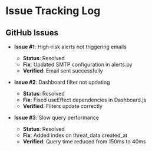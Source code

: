 # Issue Tracking Log

## GitHub Issues
- **Issue #1**: High-risk alerts not triggering emails
  - **Status**: Resolved
  - **Fix**: Updated SMTP configuration in alerts.py
  - **Verified**: Email sent successfully

- **Issue #2**: Dashboard filter not updating
  - **Status**: Resolved
  - **Fix**: Fixed useEffect dependencies in Dashboard.js
  - **Verified**: Filters update correctly

- **Issue #3**: Slow query performance
  - **Status**: Resolved
  - **Fix**: Added index on threat_data.created_at
  - **Verified**: Query time reduced from 150ms to 40ms

